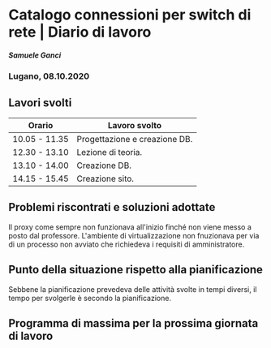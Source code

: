 

# Catalogo connessioni per switch di rete | Diario di lavoro
##### Samuele Ganci
### Lugano, 08.10.2020

## Lavori svolti


|Orario        |Lavoro svolto                 |
|--------------|------------------------------|
|10.05 - 11.35 |Progettazione e creazione DB. |
|12.30 - 13.10 |Lezione di teoria.|
|13.10 - 14.00 |Creazione DB.|
|14.15 - 15.45 |Creazione sito.|

##  Problemi riscontrati e soluzioni adottate
Il proxy come sempre non funzionava all'inizio finché non viene messo a posto dal professore.
L'ambiente di virtualizzazione non fnuzionava per via di un processo non avviato che richiedeva i requisiti di amministratore.

##  Punto della situazione rispetto alla pianificazione
Sebbene la pianificazione prevedeva delle attività svolte in tempi diversi, il tempo per svolgerle è secondo la pianificazione.

## Programma di massima per la prossima giornata di lavoro
